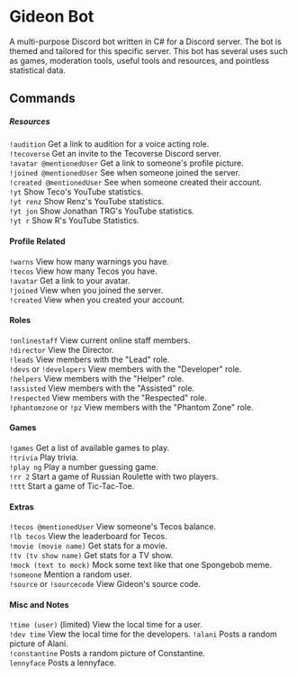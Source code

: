 # Gideon Bot
A multi-purpose Discord bot written in C# for a Discord server. The bot is themed and tailored for this specific server. This bot has several uses such as games, moderation tools, useful tools and resources, and pointless statistical data.

## Commands
##### Resources
`!audition` Get a link to audition for a voice acting role.  
`!tecoverse` Get an invite to the Tecoverse Discord server.  
`!avatar @mentionedUser` Get a link to someone's profile picture.  
`!joined @mentionedUser` See when someone joined the server.  
`!created @mentionedUser` See when someone created their account.  
`!yt` Show Teco's YouTube statistics.  
`!yt renz` Show Renz's YouTube statistics.  
`!yt jon` Show Jonathan TRG's YouTube statistics.  
`!yt r` Show R's YouTube Statistics.  
#### Profile Related
`!warns` View how many warnings you have.  
`!tecos` View how many Tecos you have.  
`!avatar` Get a link to your avatar.  
`!joined` View when you joined the server.  
`!created` View when you created your account.  
#### Roles
`!onlinestaff` View current online staff members.  
`!director` View the Director.  
`!leads` View members with the "Lead" role.  
`!devs` or `!developers` View members with the "Developer" role.  
`!helpers` View members with the "Helper" role.  
`!assisted` View members with the "Assisted" role.  
`!respected` View members with the "Respected" role.  
`!phantomzone` or `!pz` View members with the "Phantom Zone" role.  
#### Games
`!games` Get a list of available games to play.  
`!trivia` Play trivia.  
`!play ng` Play a number guessing game.  
`!rr 2` Start a game of Russian Roulette with two players.  
`!ttt` Start a game of Tic-Tac-Toe.  
#### Extras
`!tecos @mentionedUser` View someone's Tecos balance.  
`!lb tecos` View the leaderboard for Tecos.  
`!movie (movie name)` Get stats for a movie.  
`!tv (tv show name)` Get stats for a TV show.  
`!mock (text to mock)` Mock some text like that one Spongebob meme.  
`!someone` Mention a random user.  
`!source` or `!sourcecode` View Gideon's source code.  
#### Misc and Notes
`!time (user)` (limited) View the local time for a user.  
`!dev time` View the local time for the developers.
`!alani` Posts a random picture of Alani.  
`!constantine` Posts a random picture of Constantine.  
`lennyface` Posts a lennyface.  